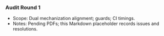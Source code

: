 ### Audit Round 1

- Scope: Dual mechanization alignment; guards; CI timings.
- Notes: Pending PDFs; this Markdown placeholder records issues and resolutions.
